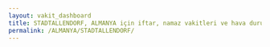 ```yaml
---
layout: vakit_dashboard
title: STADTALLENDORF, ALMANYA için iftar, namaz vakitleri ve hava durumu - ilçe/eyalet seç
permalink: /ALMANYA/STADTALLENDORF/
---
```


<script type="text/javascript">
  var GLOBAL_COUNTRY = 'ALMANYA';
  var GLOBAL_CITY = 'STADTALLENDORF';
  var GLOBAL_STATE = '';
  var lat = 72;
  var lon = 21;
</script>
